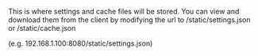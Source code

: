 This is where settings and cache files will be stored. You can view and download them from the client by modifying the url to /static/settings.json or /static/cache.json

(e.g. 192.168.1.100:8080/static/settings.json)